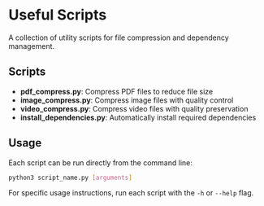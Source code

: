 # Useful Scripts

A collection of utility scripts for file compression and dependency management.

## Scripts

- **pdf_compress.py**: Compress PDF files to reduce file size
- **image_compress.py**: Compress image files with quality control
- **video_compress.py**: Compress video files with quality preservation
- **install_dependencies.py**: Automatically install required dependencies

## Usage

Each script can be run directly from the command line:

```bash
python3 script_name.py [arguments]
```

For specific usage instructions, run each script with the `-h` or `--help` flag.